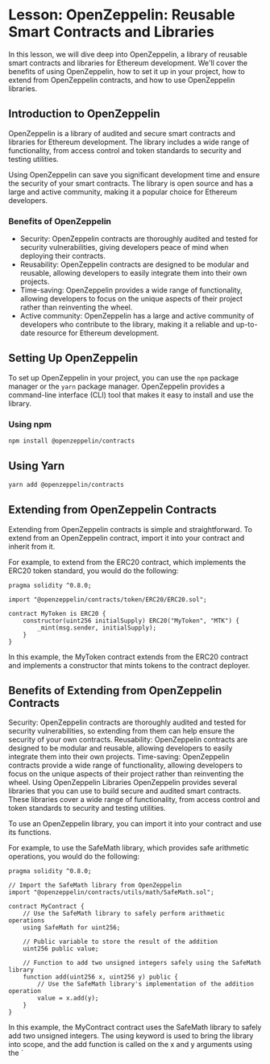 # Lesson: OpenZeppelin: Reusable Smart Contracts and Libraries

In this lesson, we will dive deep into OpenZeppelin, a library of reusable smart contracts and libraries for Ethereum development. We'll cover the benefits of using OpenZeppelin, how to set it up in your project, how to extend from OpenZeppelin contracts, and how to use OpenZeppelin libraries.

## Introduction to OpenZeppelin

OpenZeppelin is a library of audited and secure smart contracts and libraries for Ethereum development. The library includes a wide range of functionality, from access control and token standards to security and testing utilities.

Using OpenZeppelin can save you significant development time and ensure the security of your smart contracts. The library is open source and has a large and active community, making it a popular choice for Ethereum developers.

### Benefits of OpenZeppelin

- Security: OpenZeppelin contracts are thoroughly audited and tested for security vulnerabilities, giving developers peace of mind when deploying their contracts.
- Reusability: OpenZeppelin contracts are designed to be modular and reusable, allowing developers to easily integrate them into their own projects.
- Time-saving: OpenZeppelin provides a wide range of functionality, allowing developers to focus on the unique aspects of their project rather than reinventing the wheel.
- Active community: OpenZeppelin has a large and active community of developers who contribute to the library, making it a reliable and up-to-date resource for Ethereum development.

## Setting Up OpenZeppelin

To set up OpenZeppelin in your project, you can use the `npm` package manager or the `yarn` package manager. OpenZeppelin provides a command-line interface (CLI) tool that makes it easy to install and use the library.

### Using npm

```bash
npm install @openzeppelin/contracts
```
## Using Yarn
```bash
yarn add @openzeppelin/contracts
```

## Extending from OpenZeppelin Contracts
Extending from OpenZeppelin contracts is simple and straightforward. To extend from an OpenZeppelin contract, import it into your contract and inherit from it.

For example, to extend from the ERC20 contract, which implements the ERC20 token standard, you would do the following:
```solidity 
pragma solidity ^0.8.0;

import "@openzeppelin/contracts/token/ERC20/ERC20.sol";

contract MyToken is ERC20 {
    constructor(uint256 initialSupply) ERC20("MyToken", "MTK") {
        _mint(msg.sender, initialSupply);
    }
}
```

In this example, the MyToken contract extends from the ERC20 contract and implements a constructor that mints tokens to the contract deployer.

## Benefits of Extending from OpenZeppelin Contracts
Security: OpenZeppelin contracts are thoroughly audited and tested for security vulnerabilities, so extending from them can help ensure the security of your own contracts.
Reusability: OpenZeppelin contracts are designed to be modular and reusable, allowing developers to easily integrate them into their own projects.
Time-saving: OpenZeppelin contracts provide a wide range of functionality, allowing developers to focus on the unique aspects of their project rather than reinventing the wheel.
Using OpenZeppelin Libraries
OpenZeppelin provides several libraries that you can use to build secure and audited smart contracts. These libraries cover a wide range of functionality, from access control and token standards to security and testing utilities.

To use an OpenZeppelin library, you can import it into your contract and use its functions.

For example, to use the SafeMath library, which provides safe arithmetic operations, you would do the following:
```solidity
pragma solidity ^0.8.0;

// Import the SafeMath library from OpenZeppelin
import "@openzeppelin/contracts/utils/math/SafeMath.sol";

contract MyContract {
    // Use the SafeMath library to safely perform arithmetic operations
    using SafeMath for uint256;

    // Public variable to store the result of the addition
    uint256 public value;

    // Function to add two unsigned integers safely using the SafeMath library
    function add(uint256 x, uint256 y) public {
        // Use the SafeMath library's implementation of the addition operation
        value = x.add(y);
    }
}
```
In this example, the MyContract contract uses the SafeMath library to safely add two unsigned integers. The using keyword is used to bring the library into scope, and the add function is called on the x and y arguments using the `
